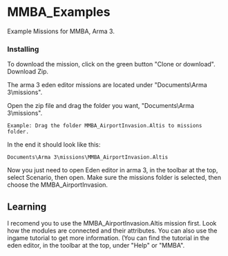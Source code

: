 # MMBA_Examples
Example Missions for MMBA, Arma 3.

### Installing

To download the mission, click on the green button "Clone or download". Download Zip.

The arma 3 eden editor missions are located under "Documents\Arma 3\missions".

Open the zip file and drag the folder you want, "Documents\Arma 3\missions". 

```
Example: Drag the folder MMBA_AirportInvasion.Altis to missions folder.
```
In the end it should look like this:
```
Documents\Arma 3\missions\MMBA_AirportInvasion.Altis
```

Now you just need to open Eden editor in arma 3, in the toolbar at the top, select Scenario, then open.
Make sure the missions folder is selected, then choose the MMBA_AirportInvasion.

## Learning

I recomend you to use the MMBA_AirportInvasion.Altis mission first. Look how the modules are connected and their attributes. You can also use the ingame tutorial to get more information. (You can find the tutorial in the eden editor, in the toolbar at the top, under "Help" or "MMBA".
